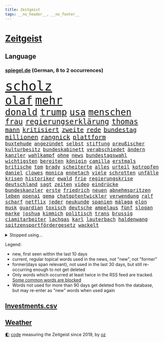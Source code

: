```yaml
---
title: Zeitgeist
tags: __no_header__, __no_footer__
---
```


# [Zeitgeist](https://oliz.io/zeitgeist/)

## Language

<h3><a href="https://www.spiegel.de" target="_blank">spiegel.de</a> (German, 8 to 2 occurrences)</h3>
<p style="font-family:monospace">
<span style="font-size:32pt"><a href="news_links.html#scholz" class="current">scholz</a></span>
<br>
<span style="font-size:28pt"><a href="news_links.html#olaf" class="current">olaf</a></span>
<span style="font-size:28pt"><a href="news_links.html#mehr" class="current">mehr</a></span>
<br>
<span style="font-size:22pt"><a href="news_links.html#donald" class="current">donald</a></span>
<span style="font-size:22pt"><a href="news_links.html#trump" class="current">trump</a></span>
<span style="font-size:22pt"><a href="news_links.html#usa" class="current">usa</a></span>
<span style="font-size:22pt"><a href="news_links.html#menschen" class="current">menschen</a></span>
<br>
<span style="font-size:18pt"><a href="news_links.html#frau" class="current">frau</a></span>
<span style="font-size:18pt"><a href="news_links.html#regierungserklärung" class="current">regierungserklärung</a></span>
<span style="font-size:18pt"><a href="news_links.html#thomas" class="current">thomas</a></span>
<br>
<span style="font-size:15pt"><a href="news_links.html#mann" class="current">mann</a></span>
<span style="font-size:15pt"><a href="news_links.html#kritisiert" class="current">kritisiert</a></span>
<span style="font-size:15pt"><a href="news_links.html#zweite" class="current">zweite</a></span>
<span style="font-size:15pt"><a href="news_links.html#rede" class="current">rede</a></span>
<span style="font-size:15pt"><a href="news_links.html#bundestag" class="current">bundestag</a></span>
<span style="font-size:15pt"><a href="news_links.html#millionen" class="current">millionen</a></span>
<span style="font-size:15pt"><a href="news_links.html#rangnick" class="new">rangnick</a></span>
<span style="font-size:15pt"><a href="news_links.html#plattform" class="current">plattform</a></span>
<br>
<span style="font-size:12pt"><a href="news_links.html#buxtehude" class="current">buxtehude</a></span>
<span style="font-size:12pt"><a href="news_links.html#angezündet" class="current">angezündet</a></span>
<span style="font-size:12pt"><a href="news_links.html#selbst" class="current">selbst</a></span>
<span style="font-size:12pt"><a href="news_links.html#stiftung" class="current">stiftung</a></span>
<span style="font-size:12pt"><a href="news_links.html#preußischer" class="new">preußischer</a></span>
<span style="font-size:12pt"><a href="news_links.html#kulturbesitz" class="new">kulturbesitz</a></span>
<span style="font-size:12pt"><a href="news_links.html#bundeskabinett" class="current">bundeskabinett</a></span>
<span style="font-size:12pt"><a href="news_links.html#verabschiedet" class="current">verabschiedet</a></span>
<span style="font-size:12pt"><a href="news_links.html#ändern" class="current">ändern</a></span>
<span style="font-size:12pt"><a href="news_links.html#kanzler" class="current">kanzler</a></span>
<span style="font-size:12pt"><a href="news_links.html#wahlkampf" class="current">wahlkampf</a></span>
<span style="font-size:12pt"><a href="news_links.html#ohne" class="current">ohne</a></span>
<span style="font-size:12pt"><a href="news_links.html#news" class="current">news</a></span>
<span style="font-size:12pt"><a href="news_links.html#bundestagswahl" class="current">bundestagswahl</a></span>
<span style="font-size:12pt"><a href="news_links.html#wichtigsten" class="current">wichtigsten</a></span>
<span style="font-size:12pt"><a href="news_links.html#bereiten" class="current">bereiten</a></span>
<span style="font-size:12pt"><a href="news_links.html#königin" class="current">königin</a></span>
<span style="font-size:12pt"><a href="news_links.html#camilla" class="new">camilla</a></span>
<span style="font-size:12pt"><a href="news_links.html#erstmals" class="current">erstmals</a></span>
<span style="font-size:12pt"><a href="news_links.html#britische" class="current">britische</a></span>
<span style="font-size:12pt"><a href="news_links.html#tom" class="current">tom</a></span>
<span style="font-size:12pt"><a href="news_links.html#brady" class="current">brady</a></span>
<span style="font-size:12pt"><a href="news_links.html#scheiterte" class="current">scheiterte</a></span>
<span style="font-size:12pt"><a href="news_links.html#alles" class="current">alles</a></span>
<span style="font-size:12pt"><a href="news_links.html#urteil" class="current">urteil</a></span>
<span style="font-size:12pt"><a href="news_links.html#kotropfen" class="current">kotropfen</a></span>
<span style="font-size:12pt"><a href="news_links.html#daniel" class="current">daniel</a></span>
<span style="font-size:12pt"><a href="news_links.html#clowes" class="new">clowes</a></span>
<span style="font-size:12pt"><a href="news_links.html#monica" class="new">monica</a></span>
<span style="font-size:12pt"><a href="news_links.html#ennetach" class="new">ennetach</a></span>
<span style="font-size:12pt"><a href="news_links.html#viele" class="current">viele</a></span>
<span style="font-size:12pt"><a href="news_links.html#schrotten" class="new">schrotten</a></span>
<span style="font-size:12pt"><a href="news_links.html#unfälle" class="current">unfälle</a></span>
<span style="font-size:12pt"><a href="news_links.html#krisen" class="current">krisen</a></span>
<span style="font-size:12pt"><a href="news_links.html#historiker" class="current">historiker</a></span>
<span style="font-size:12pt"><a href="news_links.html#ewald" class="new">ewald</a></span>
<span style="font-size:12pt"><a href="news_links.html#frie" class="new">frie</a></span>
<span style="font-size:12pt"><a href="news_links.html#regierungskrise" class="current">regierungskrise</a></span>
<span style="font-size:12pt"><a href="news_links.html#deutschland" class="current">deutschland</a></span>
<span style="font-size:12pt"><a href="news_links.html#sagt" class="current">sagt</a></span>
<span style="font-size:12pt"><a href="news_links.html#zeiten" class="current">zeiten</a></span>
<span style="font-size:12pt"><a href="news_links.html#video" class="current">video</a></span>
<span style="font-size:12pt"><a href="news_links.html#eindrücke" class="current">eindrücke</a></span>
<span style="font-size:12pt"><a href="news_links.html#bundeskanzler" class="current">bundeskanzler</a></span>
<span style="font-size:12pt"><a href="news_links.html#erste" class="current">erste</a></span>
<span style="font-size:12pt"><a href="news_links.html#friedrich" class="current">friedrich</a></span>
<span style="font-size:12pt"><a href="news_links.html#neuen" class="current">neuen</a></span>
<span style="font-size:12pt"><a href="news_links.html#abnehmspritzen" class="current">abnehmspritzen</a></span>
<span style="font-size:12pt"><a href="news_links.html#leben" class="current">leben</a></span>
<span style="font-size:12pt"><a href="news_links.html#openai" class="current">openai</a></span>
<span style="font-size:12pt"><a href="news_links.html#gema" class="new">gema</a></span>
<span style="font-size:12pt"><a href="news_links.html#chatgptentwickler" class="new">chatgptentwickler</a></span>
<span style="font-size:12pt"><a href="news_links.html#verwendung" class="new">verwendung</a></span>
<span style="font-size:12pt"><a href="news_links.html#ralf" class="current">ralf</a></span>
<span style="font-size:12pt"><a href="news_links.html#scharf" class="current">scharf</a></span>
<span style="font-size:12pt"><a href="news_links.html#netflix" class="current">netflix</a></span>
<span style="font-size:12pt"><a href="news_links.html#jeder" class="current">jeder</a></span>
<span style="font-size:12pt"><a href="news_links.html#neukunde" class="new">neukunde</a></span>
<span style="font-size:12pt"><a href="news_links.html#spanien" class="current">spanien</a></span>
<span style="font-size:12pt"><a href="news_links.html#málaga" class="new">málaga</a></span>
<span style="font-size:12pt"><a href="news_links.html#elon" class="current">elon</a></span>
<span style="font-size:12pt"><a href="news_links.html#musk" class="current">musk</a></span>
<span style="font-size:12pt"><a href="news_links.html#guardian" class="current">guardian</a></span>
<span style="font-size:12pt"><a href="news_links.html#toxisch" class="new">toxisch</a></span>
<span style="font-size:12pt"><a href="news_links.html#deutsche" class="current">deutsche</a></span>
<span style="font-size:12pt"><a href="news_links.html#ampelaus" class="new">ampelaus</a></span>
<span style="font-size:12pt"><a href="news_links.html#fünf" class="current">fünf</a></span>
<span style="font-size:12pt"><a href="news_links.html#slogan" class="current">slogan</a></span>
<span style="font-size:12pt"><a href="news_links.html#marke" class="current">marke</a></span>
<span style="font-size:12pt"><a href="news_links.html#joshua" class="current">joshua</a></span>
<span style="font-size:12pt"><a href="news_links.html#kimmich" class="current">kimmich</a></span>
<span style="font-size:12pt"><a href="news_links.html#politisch" class="current">politisch</a></span>
<span style="font-size:12pt"><a href="news_links.html#trans" class="current">trans</a></span>
<span style="font-size:12pt"><a href="news_links.html#brussig" class="new">brussig</a></span>
<span style="font-size:12pt"><a href="news_links.html#ciamitarbeiter" class="new">ciamitarbeiter</a></span>
<span style="font-size:12pt"><a href="news_links.html#lachgas" class="current">lachgas</a></span>
<span style="font-size:12pt"><a href="news_links.html#karl" class="current">karl</a></span>
<span style="font-size:12pt"><a href="news_links.html#lauterbach" class="current">lauterbach</a></span>
<span style="font-size:12pt"><a href="news_links.html#haldenwang" class="new">haldenwang</a></span>
<span style="font-size:12pt"><a href="news_links.html#spitzensportfördergesetz" class="new">spitzensportfördergesetz</a></span>
<span style="font-size:12pt"><a href="news_links.html#wackelt" class="current">wackelt</a></span>
</p>
<details>
<summary>Stopped using...</summary>
<p class="former" style="font-size:12pt">
müssten(1484) chelsea(1483) generalsekretär(1483) 2015(1482) fliegen(1482) geflüchtete(1482) normal(1482) bereich(1481) trat(1481) unternehmer(1481) verstorbenen(1481) wettbewerb(1481) analyse(1480) bekanntesten(1480) bundesamt(1480) kriminellen(1480) mario(1480) mutmaßlich(1480) tieren(1480) verschiedene(1480) jury(1479) altes(1478) jagd(1478) smartphone(1478) entdeckung(1477) präsentieren(1477) jedem(1476) juden(1476) publikum(1476) rassistisch(1476) versuchten(1476) digitalisierung(1475) geschlagen(1475) wichtigste(1475) blieben(1474) solidarität(1474) verschiebt(1474) 65(1473) bremer(1473) keller(1473) warschau(1473) zeichnet(1473) bedenken(1472) forderte(1472) guter(1472) tokio(1472) bestimmt(1471) fußballprofi(1471) verbindung(1471) zinsen(1471) schuss(1470) zuständige(1470) börse(1469) problemen(1469) wiederholt(1469) handelt(1467) lügen(1467) stärke(1467) verhindert(1467) beinahe(1466) beiträge(1466) fortgesetzt(1466) leitet(1466) springt(1466) ebenso(1465) ermittlern(1465) manuel(1465) debatten(1464) verbindet(1464) abgehört(1463) garten(1463) rollen(1462) belegen(1461) erfüllt(1461) lücke(1461) mercedes(1461) führenden(1459) näher(1459) holocaust(1458) ausrüstung(1456) offenbart(1455) pkw(1455) spitzenreiter(1452) öffentliche(1449) landet(1446) karten(1445) günther(1438) geblieben(1435) überfordert(1428) palästinenser(1423) farbe(1421) verdoppelt(1421) westliche(1365) lehrerin(1352) politikern(1313) banken(1281) fußballnationalmannschaft(1270) jahresende(1235) drohende(1234) freigesprochen(1209) zugestimmt(1197) insbesondere(1194) erfolgreichste(1180) entlastung(1172) befürwortet(1164) erkrankte(1162) übertragen(1160) angestellten(1147) fifa(1140) straftaten(1116) eingeführt(1113) spezielle(1110) bekannteste(1081) militärischen(1069) invasion(1061) akw(1059) ärztin(1048) aufgestellt(1038) propaganda(1029) genehmigt(1025) krim(1021) desto(1017) gezwungen(1003) verwaltung(988) betreibt(980) gestärkt(965) erneuerbare(963) besetzten(945) wiederaufbau(941) beben(938) nationalelf(933) 48(927) umstände(908) unterliegt(894) exuspräsident(890) verklagen(881) andrew(868) grün(858) zuwanderung(857) erntet(854) älter(854) jemals(851) geste(842) weitergehen(840) aufgaben(834) globalen(824) führten(813) notruf(811) raten(802) 63(793) begrenzen(793) stephan(786) gerechtfertigt(785) talkshow(778) ereignet(776) historisches(774) quer(764) hit(749) staatsanwalt(747) schmeckt(746) erfüllen(739) großeinsatz(739) rückstand(734) schwarzer(734) rudi(722) beantragen(721) äußerung(718) tabu(709) wechselte(697) colorado(692) airbus(690) anscheinend(690) strafanzeige(690) wein(688) verschafft(680) rammt(676) völler(670) jung(664) rüstet(661) ansicht(657) perspektive(652) gedenken(651) miete(645) zwingt(643) fahrbahn(638) islamistischen(638) verdächtigt(638) berge(632) niederländischen(630) kleinere(625) karin(620) vermeintliche(620) 150000(619) brauche(614) 2007(610) alonso(610) instituts(610) gedanken(607) legalisierung(598) optionen(585) kippen(581) denkmal(578) geflüchtet(577) genaue(576) deutlicher(560) luxus(550) erging(544) erregt(533) spektakulären(531) kredite(529) protestierten(524) fossile(523) helden(513) kopenhagen(509) wirtschaftlich(505) moschee(497) obersten(491) abends(490) überlegen(486) langjährigen(485) lebend(483) fußballem(480) pass(475) flieger(473) hunde(467) arbeitslosen(465) aufgrund(465) staus(463) erschien(451) psyche(449) entstand(446) unerwartet(446) kindesmissbrauch(445) ausnahmezustand(438) innere(437) riesiges(433) asylsuchende(430) drehte(430) xabi(429) flüsse(422) bbc(421) momente(420) onkel(418) trinken(413) achtzigerjahren(412) verfahrens(408) chile(405) archäologen(403) oppositionspolitiker(402) rotes(401) sicherheitslage(401) harsche(399) gearbeitet(393) berüchtigte(392) verliebt(391) weinen(390) sanitäter(388) gedächtnis(383) demos(381) 22jährige(380) veröffentlichung(379) kritischen(374) angegangen(365) hamasangriff(365) kilometern(365) tipp(357) generalstaatsanwaltschaft(355) jüdinnen(352) abfall(347) barbara(346) aufwand(344) kulturszene(343) stationieren(342) fluggäste(341) friedlich(339) hamasmassaker(339) bundeskartellamt(334) beendete(333) geschenkt(330) anstehenden(329) psychologe(328) ryan(326) chan(325) ließe(325) raketenangriff(325) ausgewählt(322) usdemokraten(322) demnächst(319) 56(318) notfall(318) ausgleich(317) größe(317) schulz(317) weiblich(317) aufstellen(314) riesigen(313) wahre(313) erinnerung(307) oslo(307) niklas(304) dreyer(301) luxemburg(301) abgefeuert(300) vorsitz(300) linien(294) talk(292) kinderpornografie(291) abermals(288) rutscht(287) format(281) gesundheitszustand(281) langes(279) badenwürttembergischen(278) minus(276) dreharbeiten(274) musikerin(273) elton(268) zurückziehen(265) konkretes(264) potsdamer(264) original(263) rechtens(261) vergewaltigungen(261) besetztes(259) nationalsozialismus(256) seltsam(254) populisten(251) innerlich(250) auslösen(249) hing(249) lebenswerk(249) leichtathletik(249) solches(249) ranking(247) gäbe(246) garweg(245) lösten(245) mount(245) jahrestag(240) auslöser(236) eukommissionspräsidentin(236) supermärkte(236) meistertitel(235) verlorene(235) rihanna(234) verfehlen(234) seltsamen(233) urteilte(232) agenda(231) fotografiert(231) gewalttat(230) blutbad(229) kitchen(227) beruflich(225) aufgearbeitet(224) drohe(224) gelöscht(224) wahren(223) singapur(222) kippte(221) philosophie(221) monster(220) obergrenze(220) töteten(220) abgrund(218) langweilig(216) westdeutschland(215) dürfe(214) passagieren(213) widmet(213) überfahrt(209) brachen(207) motor(207) einbruch(205) riskante(205) space(205) alias(204) grundlegende(204) israelgazakonflikt(204) übergriffen(204) bekannter(203) hirnforschung(203) unseres(203) statistische(202) schriftstellerin(200) eurowings(199) getreten(198) fünfjähriger(197) vehement(197) grandiosen(196) ehrenpräsident(195) transportiert(195) ungarischen(195) beseitigen(194) einheimische(194) häufen(194) leitungen(193) fronten(192) techniken(191) brände(190) spdspitze(189) akteure(188) beeindruckt(188) etappe(188) zivilgesellschaft(188) event(187) hochhaus(187) relativ(187) weber(186) prämien(185) kapazität(184) zuwachs(184) 74jährigen(183) beleidigung(183) düsseldorfer(183) jahrhunderts(183) wahlheimat(181) ablauf(180) dschihadisten(179) gezielten(178) regelung(178) euphorie(177) kontrollen(177) nadal(177) rapstar(175) chemotherapie(174) einbrecher(174) virologe(174) erlebten(173) opas(173) attentats(171) beliebtesten(171) leitete(171) verpassten(168) champagner(166) nase(166) girl(165) impfstoffe(164) klo(164) vermitteln(164) jenna(162) magischen(162) verleumdung(162) lebenserwartung(161) wahlkämpfer(161) flop(160) mitgefühl(160) neueste(160) reiz(160) schwamm(160) spitzenkandidatin(160) ausbreitung(159) erprobung(158) reul(158) beachtliche(157) 39jährige(156) beschließen(156) entzündet(156) ibiza(156) m(156) nacheinander(156) brutalen(155) kampfzone(155) s(154) schütze(154) verbrenneraus(154) 1944(153) deepmind(153) unterzeichnet(153) absagen(151) eingesperrt(151) eras(151) wichtigster(151) 66(150) einsatzkräften(150) glaubte(150) hilton(150) linearen(150) ameisen(149) angebracht(149) reynolds(149) ausgegangen(148) jubel(148) umständen(148) blanchett(146) cate(146) safe(146) veronika(146) verteilen(146) abwehrspieler(145) evakuierungen(145) beruhigt(144) steuereinnahmen(144) wählte(144) stärkste(143) normaler(142) bewegende(141) feuerwerkskörper(141) buchtipp(140) kollegin(140) kurswechsel(140) münchens(140) reichsbürgergruppe(140) sonja(140) anfangs(139) herum(139) nrwinnenminister(139) tourist(139) fitness(138) gemeint(138) neunzigerjahre(138) symbolischen(138) beeindrucken(136) unterstellt(136) blauen(135) diejenigen(135) kaufte(135) ermordeten(134) cockpit(133) marktplatz(133) sportart(133) faktor(132) franken(132) halyna(132) hutchins(132) royal(132) ausgebuht(131) fassung(131) koma(131) kriegsgebiet(131) lauterbachs(131) dfbsportdirektor(130) kocht(130) schwächer(129) gebissen(128) magie(128) gelitten(127) komitee(126) ohr(126) tragische(126) zuerst(126) atem(125) behält(125) verfeindeten(125) 106(124) annika(124) bundeskriminalamt(124) dame(124) erlebnis(124) grünenabgeordnete(124) rex(124) spürbar(124) talent(124) tyrannosaurus(124) diesel(123) einzelhandel(123) interaktiven(123) naomi(123) nostalgie(122) abgerissen(121) fahrlässig(121) gewaltfreie(121) einzelheiten(120) gündoğan(119) i̇lkay(119) kanzlei(119) nervosität(119) popsängerin(117) ruhm(117) verreisen(117) banker(116) immobilienkrise(116) friedensgespräche(115) kümmern(115) bände(114) erfinden(114) glaubwürdig(114) beziehen(113) miriam(113) seenotrettung(113) tödliches(113) zimmer(113) eustrafzölle(112) geschehnisse(112) häufigsten(112) kalt(112) stabilität(112) 88(111) gewählte(111) glaube(111) neuartigen(111) geklappt(110) griechischer(109) krankenwagen(109) länderspiele(109) anhalten(108) bestellungen(108) erfolglos(108) gezeugt(108) verfehlt(108) erkunden(107) fachmann(107) hauptverdächtiger(107) kremlkritiker(107) scheuen(107) indianapolis(106) 30jährige(105) hamaskommandeur(105) geschleppt(104) hausmittel(104) k(104) alltags(103) flüssigkeit(103) chipfabrik(102) geltenden(102) tirol(102) schmerzhafte(101) tvdebatte(101) weltpremiere(101) rechtfertigt(100) kentucky(99) klamroth(99) zivilbevölkerung(99) berechnen(98) flughafens(98) glücklicher(98) viereck(98) windgeschwindigkeiten(98) zutiefst(98) altern(97) masoud(97) neulinge(97) pezeshkian(97) bann(96) clips(96) innenstadt(96) engere(95) erzeugen(95) breit(94) brutalität(94) jackman(94) coldplay(93) demiral(93) merih(93) wolfsgruß(93) cdumann(92) tarifverhandlungen(92) verbrennungen(92) ardprogramm(91) eigentliche(91) erpressung(91) gelbes(91) probe(91) prämie(91) sicherheitsmitarbeiter(91) übersehen(91) impfstoff(90) kartenspiele(90) merkt(90) weltmeisterin(90) a1(89) esa(89) grandslamtitel(89) handydaten(89) israelhass(89) karibikstaat(89) magazins(89) menschliche(89) momentan(89) ortstermin(89) p(89) überfiel(89) delegierte(88) mocromafia(88) zauberte(88) zuständigen(88) furchtbarer(87) oberfranken(87) rust(87) brauchte(86) messerstichen(86) sofortigen(86) verstopfte(86) willi(86) auffallend(85) bundeskanzlerin(85) funktion(85) ices(85) moderat(85) moderiert(85) note(85) tattoo(85) tatwaffe(85) akademie(84) ausbrechen(84) bless(84) butler(84) empfänger(84) ermorden(84) god(84) innerparteilicher(84) riese(84) vermächtnis(84) ablaufen(83) ahmed(83) austausch(83) beigesetzt(83) fanmeile(83) flimmert(83) gottes(83) kunstrasen(83) luftschläge(83) rückfall(83) yoga(83) erwärmung(82) 77jährige(81) beschäftigung(81) demokratiefeinde(81) goldmedaille(81) kinderbetreuung(81) widmete(81) freundschaften(80) hüten(80) rechtsextremistischen(80) ron(80) 1971(79) gewaltbereitschaft(79) mitt(79) romney(79) sechzigerjahre(79) hügel(78) identifikation(78) montage(78) siegte(78) 1993(77) dagmar(77) hingelegt(77) manzel(77) skateboard(77) söldnertums(77) arbeitskräften(76) längerer(76) saale(76) vorbereitungen(76) zukommen(76) beliefern(75) homophoben(75) nicolás(75) pakt(75) schmackhafte(75) weißer(75) bandidos(74) elena(74) metin(74) nordkoreaner(74) verhängen(74) hauptquartier(73) statistisches(73) autobombe(72) drohnenattacke(72) eingeführte(72) element(72) elsass(72) orban(72) reichlich(72) ableger(71) heißluftballon(71) raubte(71) sozialistische(71) stegner(71) thesen(71) unbesetzt(71) vorgesorgt(71) annehmen(70) bodenständiger(70) davis(70) elektrolimousine(70) ferieninsel(70) hamasterroristen(70) quere(70) uspräsidentschaft(70) versprach(70) group(69) merlot(69) mysteriös(69) politskandale(69) 82(68) gezielte(68) verhaltens(68) verlusten(68) gefangenenaustausch(67) meeresschutz(67) seziert(67) sperrt(67) streitfragen(67) wirren(67) übelkeit(67) bewies(66) caster(66) fischen(66) rügt(66) schlimmeres(66) schwesig(65) viren(65) wahrgenommen(65) walz(65) wetters(65) antiregierungsprotesten(64) ausgebildeten(64) friedensnobelpreis(64) harmlose(64) schnäppchen(64) unübersichtlich(64) verbrauchen(64) verpasste(64) würdigte(64) azubistellen(63) drauf(63) jackie(63) neutrale(63) standard(63) thore(63) verweis(63) finalen(62) bloßem(61) dienstleistungen(61) geschockt(61) grassiert(61) löscharbeiten(61) selbstständig(61) terrors(61) vergangen(61) verlass(61) anstrengung(60) asylbewerbern(60) chemnitz(60) doof(60) dschihadismus(60) gebiets(60) haustier(60) jüngster(60) menschlichkeit(60) mitreisenden(60) polarlichter(60) schlammlawinen(60) straßenschlachten(60) sympathischer(60) traumjob(60) trinity(60) usamerikanern(60) übernahm(60) anzuschauen(59) fußgängerzonen(59) konventionen(59) prangern(59) verursachen(59) blauhelmsoldaten(58) exrafterroristen(58) kurzvideoplattform(58) vorlesen(58) blinde(57) hilfsleistungen(57) straßenzüge(57) uswissenschaftler(57) beweis(56) burkhard(56) entsorgung(56) niedersächsische(56) austritt(55) auswanderer(55) fdpfraktionschef(55) preisträgerin(55) präsidiums(55) zürcherbrüder(55) blinden(54) folterstaat(54) fotograf(54) kopfverletzung(54) miras(54) nächten(54) sahen(54) supp(54) vehemenz(54) hinab(53) römisches(53) behaupteten(52) brosnan(52) heißesten(52) intelchipfabrik(52) pierce(52) dosen(51) harren(51) naturkatastrophe(51) schlepper(51) topf(51) vergewaltigungsvorwürfen(51) verstand(51) zahnbürsten(51) zinssenkung(51) öltanker(51) 350000(50) export(50) peinliche(50) umfassend(50) äh(50) acker(49) entziehen(49) erschafft(49) gewaltbereit(49) jakob(49) twitternachfolger(49) verrückter(49) beispiellose(48) duisburger(48) irreguläre(48) offenbarung(48) riskanten(48) trügerisch(48) gendergerechte(47) gier(47) ineinander(47) sheriff(47) simples(47) grabkammer(46) parteifreund(46) wahlkampagne(46) wiederbelebt(46) kleinkind(45) wirbelt(45) zerstückelte(45) geweigert(44) humanen(44) langsamer(44) marktwirtschaft(44) rechtswidrig(44) cduparteichef(43) erfuhren(43) instrumentalisiert(43) neuheiten(43) raketenstufe(43) stoltenberg(43) systeme(43) exklusive(42) maren(42) oktoberfest(42) traktor(42) zweites(42) brennend(41) erreger(41) hastig(41) kairo(41) kaution(41) liebhaber(41) repressionen(41) tusk(41) zusammentun(41) brandy(40) branntwein(40) carolin(40) lokführer(40) player(40) washingtons(40) felder(39) hailie(39) inneren(39) tierchen(39) unschädlich(39) wiesn(39) besatzungsmitglieder(38) gesichtern(38) podcasts(38) unweit(38) wäsche(38) hochburg(37) konsequenz(37) marmoush(37) neustadt(37) 47jährige(36) met(36) netze(36) notwendig(36) poetische(36) tennessee(36) überfüllten(36) fahndung(35) fehlendes(35) friedenstruppen(35) hamann(35) jauch(35) nationalratswahl(35) quallen(35) spö(35) verunglückten(35) gerichtshofs(34) millionenpublikum(34) eberl(33) kabel(33) kleinstpartei(33) polizeiauto(33) ramstein(33) wahrhaben(33) befunden(32) cduabgeordnete(32) durchgewunken(32) kahlschlag(32) kopie(32) leidtragende(32) mutigen(32) berichteten(31) cochefin(31) einkaufen(31) gescheiterten(31) heulen(31) diplomatie(30) exrafterrorist(30) modern(30) shootingstar(30) sotschi(30) übertölpeln(30) bescheiden(29) eindämmen(29) hoffte(29) kriegsgefangene(29) schlüssel(29) stunts(29) angeführt(28) bemerkung(28) nachgehen(28) pierre(28) tropischen(28) beate(27) exprofis(27) freundlichkeit(27) antisemitisch(26) einkommens(26) fluchtministerin(26) niedrige(26) polizeigewerkschaft(26) rioja(26) sicherheitskonferenz(26) sozialpädagogin(26) begeisterte(25) chemie(25) geschlossenheit(25) krefeld(25) nordmazedonien(25) fabriken(24) gelungenes(24) grausame(24) nathalie(24) rocker(24) schwerverbrecher(24) schwieriges(24) irgendwie(23) na(23) tiktokstar(23) viralen(23) kräftemessen(22) musikvideo(22) nachlesen(22) rockstar(22) ufer(22) unbeeindruckt(22) vorführung(22) zusammenpasst(22) judenhass(21) visionen(21) voigt(21) österreichwahl(21) aggressor(20) bonus(20) rentenreform(20) schwerste(20) bestand(19) erich(19) hauchdünn(19) kolonialismus(19) ammoniumnitrat(18) autofahrern(18) euweit(18) gray(18) kolonialisten(18) ladung(18) monats(18) mossad(18) ruby(18) schauspielerei(18) sue(18) verbotenen(18) zeitz(18) beschwört(17) bomber(17) marketing(17) militärhilfen(17) misere(17) niedergang(17) pagerattacke(17) plakat(17) polizeibeamten(17) widersprach(17) grünheide(16) hurrikans(16) intendant(16) kolonie(16) schularick(16) 58jährige(15) 74jähriger(15) aufritt(15) dokumentierte(15) fortuna(15) neuseeländischen(15) präzise(15) christliche(14) flügeln(14) kitastreik(14) oberstes(14) strafbefehl(14) tornados(14) tüfteln(14) armen(13) asylanträge(13) fernsehpreis(13) fische(13) gegensätze(13) ignorierte(13) landstrich(13) photographer(13) sally(13) year(13) brett(12) demis(12) garfield(12) klimaaktivistin(12) kopfgeld(12) memoiren(12) everest(11) stellungen(11) wirke(11)
</p>
</details>
<p>Legend:
<ul>
<li><span class="new">new</span>, first seen within the last 10 days</li>
<li><span class="current">current</span>, regular topical words used in the news, not "new", not "former"</li>
<li><span class="former">former(days span relevant)</span>, not used in the last 30 days, but still re-occurring enough to not get deleted</li>
<li>Only words which occurred at least twice in the RSS feed are tracked. <a href="language/filters.py">Some common words are blocked</a></li>
<li>Words not used for more than 90 days get deleted from the database, but may re-enter as "new" words when used again</li>
</ul>
</p>

## [Investments](investments.html)[.csv](investments.csv)

## [Weather](weather.html)

<footer>
<a href="javascript:toggleTheme()" class="nav">🌓</a>
<a href="https://github.com/ooz/zeitgeist">code</a> measuring the Zeitgeist since 2019, by <a href="https://oliz.io">oz</a>
</footer>
